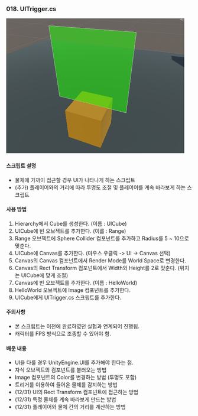 ### 018. UITrigger.cs

 ![ui_image](./uiCubeImage.PNG)

#### 스크립트 설명
 - 물체에 가까이 접근할 경우 UI가 나타나게 하는 스크립트
 - (추가) 플레이어와의 거리에 따라 투명도 조절 및 플레이어를 계속 바라보게 하는 스크립트

#### 사용 방법
 1. Hierarchy에서 Cube를 생성한다. (이름 : UICube)
 2. UICube에 빈 오브젝트를 추가한다. (이름 : Range)
 3. Range 오브젝트에 Sphere Collider 컴포넌트를 추가하고 Radius를 5 ~ 10으로 맞춘다.
 4. UICube에 Canvas를 추가한다. (마우스 우클릭 -> UI -> Canvas 선택)
 5. Canvas의 Canvas 컴포넌트에서 Render Mode를 World Space로 변경한다.
 6. Canvas의 Rect Transform 컴포넌트에서 Width와 Height를 2로 맞춘다. (위치는 UICube에 맞게 조절)
 7. Canvas에 빈 오브젝트를 추가한다. (이름 : HelloWorld)
 8. HelloWorld 오브젝트에 Image 컴포넌트를 추가한다.
 9. UICube에게 UITrigger.cs 스크립트를 추가한다.


#### 주의사항
 - 본 스크립트는 이전에 완료하였던 실험과 연계되어 진행됨.
 - 캐릭터를 FPS 방식으로 조종할 수 있어야 함. 


#### 배운 내용
 - UI을 다룰 경우 UnityEngine.UI를 추가해야 한다는 점.
 - 자식 오브젝트의 컴포넌트를 불러오는 방법
 - Image 컴포넌트의 Color를 변경하는 방법 (투명도 포함)
 - 트리거를 이용하여 들어온 물체를 감지하는 방법
 - (12/31) UI의 Rect Transform 컴포넌트에 접근하는 방법
 - (12/31) 특정 물체를 계속 바라보게 만드는 방법
 - (12/31) 플레이어와 물체 간의 거리를 계산하는 방법